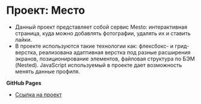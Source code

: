 # Проект: Место

* Данный проект представляет собой сервис Mesto: интерактивная страница, куда можно добавлять фотографии, удалять их и ставить лайки.
* В проекте используются такие технологии как: флексбокс- и грид-верстка, реализована адаптивная верстка под разные расширения экранов, позиционирование элементов, файловая структура по БЭМ (Nested). JavaScript используемый в проекте дает возможность менять данные профиля.

**GitHub Pages**

* [Ссылка на проект]()
